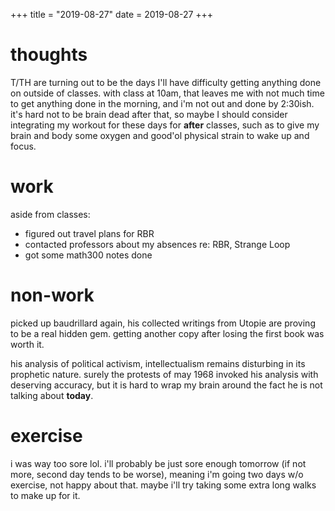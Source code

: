 +++
title = "2019-08-27"
date = 2019-08-27
+++

# thoughts
T/TH are turning out to be the days I'll have difficulty getting anything done
on outside of classes. with class at 10am, that leaves me with not much time to
get anything done in the morning, and i'm not out and done by 2:30ish. it's
hard not to be brain dead after that, so maybe I should consider integrating my
workout for these days for **after** classes, such as to give my brain and body
some oxygen and good'ol physical strain to wake up and focus.

# work
aside from classes:
- figured out travel plans for RBR
- contacted professors about my absences re: RBR, Strange Loop
- got some math300 notes done

# non-work

picked up baudrillard again, his collected writings from Utopie are proving to
be a real hidden gem. getting another copy after losing the first book was worth it.

his analysis of political activism, intellectualism remains disturbing in its
prophetic nature. surely the protests of may 1968 invoked his analysis with
deserving accuracy, but it is hard to wrap my brain around the fact he is not
talking about **today**.

# exercise

i was way too sore lol. i'll probably be just sore enough tomorrow (if not
more, second day tends to be worse), meaning i'm going two days w/o exercise,
not happy about that. maybe i'll try taking some extra long walks to make up for it.
